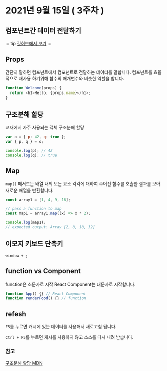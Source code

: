 # 2021년 9월 15일 ( 3주차 )

## 컴포넌트간 데이터 전달하기

::: tip
[깃허브에서 보기](https://dalcon10028.github.io/movie_app_2021/tree/master/docs/src/review-note/2021-09-15)
:::

## Props

간단히 말하면 컴포넌트에서 컴포넌트로 전달하는 데이터를 말합니다.
컴포넌트를 효율적으로 재사용 하기위해 함수의 매개변수와 비슷한 역할을 합니다.

```javascript
function Welcome(props) {
  return <h1>Hello, {props.name}</h1>;
}
```

## 구조분해 할당

교재에서 자주 사용되는 객체 구조분해 할당

```javascript
var o = { p: 42, q: true };
var { p, q } = o;

console.log(p); // 42
console.log(q); // true
```

## Map

`map()` 메서드는 배열 내의 모든 요소 각각에 대하여 주어진 함수를 호출한 결과를 모아 새로운 배열을 반환합니다.

```javascript
const array1 = [1, 4, 9, 16];

// pass a function to map
const map1 = array1.map((x) => x * 2);

console.log(map1);
// expected output: Array [2, 8, 18, 32]
```

## 이모지 키보드 단축키

`window + ;`

## function vs Component

function은 소문자로 시작 React Component는 대문자로 시작합니다.

```javascript
function App() {} // React Component
function renderFood() {} // function
```

## refesh

`F5`를 누르면 캐시에 있는 데이터를 사용해서 새로고침 됩니다.

`Ctrl + F5`를 누르면 캐시를 사용하지 않고 소스를 다시 내려 받습니다.

### 참고

[구조분해 할당 MDN](https://developer.mozilla.org/ko/docs/Web/JavaScript/Reference/Operators/Destructuring_assignment)

